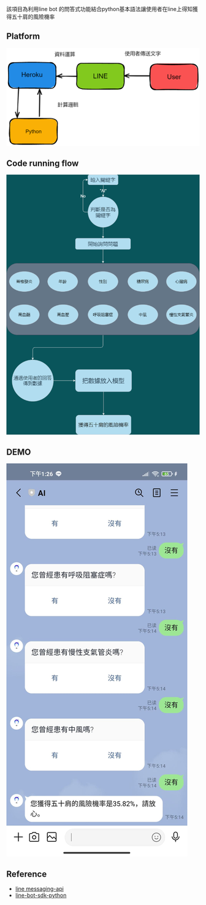 該項目為利用line bot 的問答式功能結合python基本語法讓使用者在line上得知獲得五十肩的風險機率

## Platform

![](https://raw.githubusercontent.com/ykz0608/line_tutorial/main/line_bot_media/flow.png)

## Code running flow

![](https://raw.githubusercontent.com/ykz0608/line_tutorial/main/line_bot_media/Untitled%20Diagram.png)

## DEMO

![](https://raw.githubusercontent.com/ykz0608/line_tutorial/main/line_bot_media/179858533_202894628113252_7366679653846823953_n.jpg)

## Reference

* [line messaging-api](https://devdocs.line.me/en/#messaging-api)
* [line-bot-sdk-python](https://github.com/line/line-bot-sdk-python)
